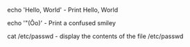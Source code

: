echo 'Hello, World' - Print Hello, World

echo '"(Ôo)' -  Print a confused smiley

cat /etc/passwd - display the contents of the file /etc/passwd  
